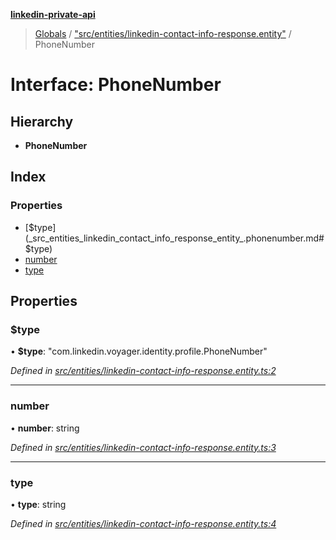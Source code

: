 **[linkedin-private-api](../README.md)**

> [Globals](../globals.md) / ["src/entities/linkedin-contact-info-response.entity"](../modules/_src_entities_linkedin_contact_info_response_entity_.md) / PhoneNumber

# Interface: PhoneNumber

## Hierarchy

* **PhoneNumber**

## Index

### Properties

* [$type](_src_entities_linkedin_contact_info_response_entity_.phonenumber.md#$type)
* [number](_src_entities_linkedin_contact_info_response_entity_.phonenumber.md#number)
* [type](_src_entities_linkedin_contact_info_response_entity_.phonenumber.md#type)

## Properties

### $type

•  **$type**: \"com.linkedin.voyager.identity.profile.PhoneNumber\"

*Defined in [src/entities/linkedin-contact-info-response.entity.ts:2](https://github.com/cosiall/linkedin-private-api/blob/e4e3ce2/src/entities/linkedin-contact-info-response.entity.ts#L2)*

___

### number

•  **number**: string

*Defined in [src/entities/linkedin-contact-info-response.entity.ts:3](https://github.com/cosiall/linkedin-private-api/blob/e4e3ce2/src/entities/linkedin-contact-info-response.entity.ts#L3)*

___

### type

•  **type**: string

*Defined in [src/entities/linkedin-contact-info-response.entity.ts:4](https://github.com/cosiall/linkedin-private-api/blob/e4e3ce2/src/entities/linkedin-contact-info-response.entity.ts#L4)*
